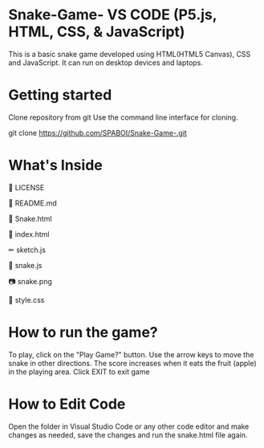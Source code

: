 # Snake-Game- VS CODE (P5.js, HTML, CSS, & JavaScript)
This is a basic snake game developed using
HTML(HTML5 Canvas), CSS and JavaScript. 
It can run on desktop devices and laptops.

# Getting started
Clone repository from git
Use the command line interface for cloning.

git clone https://github.com/SPABOI/Snake-Game-.git

# What's Inside
📃 LICENSE

📖 README.md

🐍 Snake.html

📇 index.html

✏ sketch.js

🐍 snake.js

📷 snake.png

💎 style.css

# How to run the game?
To play, click on the "Play Game?" button.
Use the arrow keys to move the snake in other directions.
The score increases when it eats the fruit (apple) in the playing area.
Click EXIT to exit game

# How to Edit Code
Open the folder in Visual Studio Code or any other code editor and make 
changes as needed, save the changes and run the snake.html file again.
